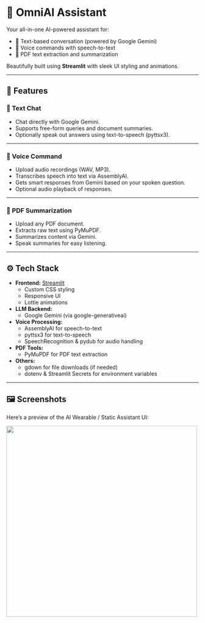 # 🤖 OmniAI Assistant

Your all-in-one AI-powered assistant for:

- 💬 Text-based conversation (powered by Google Gemini)
- 🎤 Voice commands with speech-to-text
- 📄 PDF text extraction and summarization

Beautifully built using **Streamlit** with sleek UI styling and animations.

---

## 🌟 Features

### 💬 Text Chat

- Chat directly with Google Gemini.
- Supports free-form queries and document summaries.
- Optionally speak out answers using text-to-speech (pyttsx3).

---

### 🎤 Voice Command

- Upload audio recordings (WAV, MP3).
- Transcribes speech into text via AssemblyAI.
- Gets smart responses from Gemini based on your spoken question.
- Optional audio playback of responses.

---

### 📄 PDF Summarization

- Upload any PDF document.
- Extracts raw text using PyMuPDF.
- Summarizes content via Gemini.
- Speak summaries for easy listening.

---

## ⚙️ Tech Stack

- **Frontend:** [Streamlit](https://streamlit.io/)
    - Custom CSS styling
    - Responsive UI
    - Lottie animations
- **LLM Backend:**
    - Google Gemini (via google-generativeai)
- **Voice Processing:**
    - AssemblyAI for speech-to-text
    - pyttsx3 for text-to-speech
    - SpeechRecognition & pydub for audio handling
- **PDF Tools:**
    - PyMuPDF for PDF text extraction
- **Others:**
    - gdown for file downloads (if needed)
    - dotenv & Streamlit Secrets for environment variables

---

## 🖼️ Screenshots

Here’s a preview of the AI Wearable / Static Assistant UI:

<img src="https://github.com/user-attachments/assets/d2fd35ba-5870-46e1-b6d6-971e8577bd77" style="width: 500px; height: auto;" />

